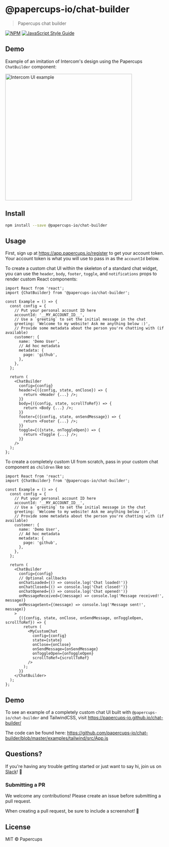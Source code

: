# @papercups-io/chat-builder

> Papercups chat builder

[![NPM](https://img.shields.io/npm/v/@papercups-io/chat-builder.svg)](https://www.npmjs.com/package/@papercups-io/chat-builder) [![JavaScript Style Guide](https://img.shields.io/badge/code_style-standard-brightgreen.svg)](https://standardjs.com)

## Demo

Example of an imitation of Intercom's design using the Papercups `ChatBuilder` component:

<img width="400" alt="Intercom UI example" src="https://user-images.githubusercontent.com/5264279/110964071-c8716980-8320-11eb-8eb7-ec057f998fe7.png">


## Install

```bash
npm install --save @papercups-io/chat-builder
```

## Usage

First, sign up at https://app.papercups.io/register to get your account token. Your account token is what you will use to pass in as the `accountId` below.

To create a custom chat UI within the skeleton of a standard chat widget, you can use the `header`, `body`, `footer`, `toggle`, and `notifications` props to render custom React components:

```tsx
import React from 'react';
import {ChatBuilder} from '@papercups-io/chat-builder';

const Example = () => {
  const config = {
    // Put your personal account ID here
    accountId: '__MY_ACCOUNT_ID__',
    // Use a `greeting` to set the initial message in the chat
    greeting: 'Welcome to my website! Ask me anything below :)',
    // Provide some metadata about the person you're chatting with (if available)
    customer: {
      name: 'Demo User',
      // Ad hoc metadata
      metadata: {
        page: 'github',
      },
    },
  };

  return (
    <ChatBuilder
      config={config}
      header={({config, state, onClose}) => {
        return <Header {...} />;
      }}
      body={({config, state, scrollToRef}) => {
        return <Body {...} />;
      }}
      footer={({config, state, onSendMessage}) => {
        return <Footer {...} />;
      }}
      toggle={({state, onToggleOpen}) => {
        return <Toggle {...} />;
      }}
    />
  );
};
```

To create a completely custom UI from scratch, pass in your custom chat component as `children` like so:

```tsx
import React from 'react';
import {ChatBuilder} from '@papercups-io/chat-builder';

const Example = () => {
  const config = {
    // Put your personal account ID here
    accountId: '__MY_ACCOUNT_ID__',
    // Use a `greeting` to set the initial message in the chat
    greeting: 'Welcome to my website! Ask me anything below :)',
    // Provide some metadata about the person you're chatting with (if available)
    customer: {
      name: 'Demo User',
      // Ad hoc metadata
      metadata: {
        page: 'github',
      },
    },
  };

  return (
    <ChatBuilder
      config={config}
      // Optional callbacks
      onChatLoaded={() => console.log('Chat loaded!')}
      onChatClosed={() => console.log('Chat closed!')}
      onChatOpened={() => console.log('Chat opened!')}
      onMessageReceived={(message) => console.log('Message received!', message)}
      onMessageSent={(message) => console.log('Message sent!', message)}
    >
      {({config, state, onClose, onSendMessage, onToggleOpen, scrollToRef}) => {
        return (
          <MyCustomChat
            config={config}
            state={state}
            onClose={onClose}
            onSendMessage={onSendMessage}
            onToggleOpen={onToggleOpen}
            scrollToRef={scrollToRef}
          />
        );
      }}
    </ChatBuilder>
  );
};
```

## Demo

To see an example of a completely custom chat UI built with `@papercups-io/chat-builder` and TailwindCSS, visit https://papercups-io.github.io/chat-builder/

The code can be found here: https://github.com/papercups-io/chat-builder/blob/master/examples/tailwind/src/App.js

## Questions?

If you're having any trouble getting started or just want to say hi, join us on [Slack](https://join.slack.com/t/papercups-io/shared_invite/zt-h0c3fxmd-hZi1Zp8~D61S6GD16aMqmg)! :wave:

### Submitting a PR

We welcome any contributions! Please create an issue before submitting a pull request.

When creating a pull request, be sure to include a screenshot! 🎨

## License

MIT © Papercups
